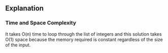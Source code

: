 ## Explanation

### Time and Space Complexity

It takes O(n) time to loop through the list of integers and this solution takes O(1) space because the memory
required is constant regardless of the size of the input.
